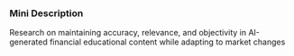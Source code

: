 ### Mini Description

Research on maintaining accuracy, relevance, and objectivity in AI-generated financial educational content while adapting to market changes
